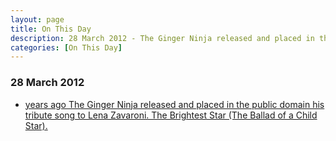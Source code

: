 ```yaml
---
layout: page
title: On This Day
description: 28 March 2012 - The Ginger Ninja released and placed in the public domain his tribute song to Lena Zavaroni.
categories: [On This Day]
---
```


### 28 March 2012
* [<span id="age"></span> years ago The Ginger Ninja released and placed in the public domain his tribute song to Lena Zavaroni. The Brightest Star (The Ballad of a Child Star).](/discography/tribute-songs/2012-03-28-ginger-ninja-phil-the-brightest-star)

<!-- Script for calculating number of years ago -->
<script>
var dob = '20120328';
var year = Number(dob.substr(0, 4));
var month = Number(dob.substr(4, 2)) - 1;
var day = Number(dob.substr(6, 2));
var today = new Date();
var age = today.getFullYear() - year;
if (today.getMonth() < month || (today.getMonth() == month && today.getDate() < day)) {
  age--;
}
document.getElementById("age").innerHTML=age;
</script>


